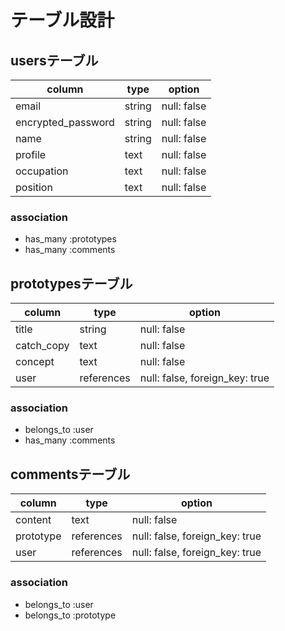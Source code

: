# テーブル設計

## usersテーブル

| column             | type   | option      |
| ------------------ | ------ | ----------- |
| email              | string | null: false |
| encrypted_password | string | null: false |
| name               | string | null: false |
| profile            | text   | null: false |
| occupation         | text   | null: false |
| position           | text   | null: false |

### association

- has_many :prototypes
- has_many :comments

## prototypesテーブル

| column     | type       | option                         |
| ---------- | ---------- | ------------------------------ |
| title      | string     | null: false                    |
| catch_copy | text       | null: false                    |
| concept    | text       | null: false                    |
| user       | references | null: false, foreign_key: true |

### association

- belongs_to :user
- has_many :comments

## commentsテーブル

| column    | type       | option                         |
| --------- | ---------- | ------------------------------ |
| content   | text       | null: false                    |
| prototype | references | null: false, foreign_key: true |
| user      | references | null: false, foreign_key: true |

### association

- belongs_to :user
- belongs_to :prototype

